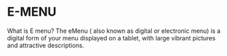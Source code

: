 # E-MENU
What is E menu?
The eMenu ( also known as digital or electronic menu) is a digital form of your menu displayed on a tablet, with large vibrant pictures and attractive descriptions.
